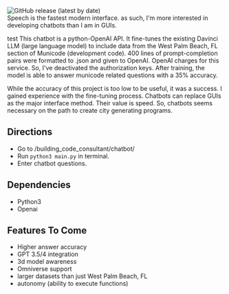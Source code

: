 ![GitHub release (latest by date)](https://img.shields.io/github/v/release/Generlate/building_code_consultant) <br>
Speech is the fastest modern interface. as such, I'm more interested in developing chatbots than I am in GUIs.

test
This chatbot is a python-OpenAI API. It fine-tunes the existing Davinci LLM (large language model) to include data from the West Palm Beach, FL section of Municode (development code). 400 lines of prompt-completion pairs were formatted to .json and given to OpenAI. OpenAI charges for this service. So, I've deactivated the authorization keys. After training, the model is able to answer municode related questions with a 35% accuracy.

While the accuracy of this project is too low to be useful, it was a success. I gained experience with the fine-tuning process. Chatbots can replace GUIs as the major interface method. Their value is speed. So, chatbots seems necessary on the path to create city generating programs.

## Directions

-   Go to /building_code_consultant/chatbot/
-   Run `python3 main.py` in terminal.
-   Enter chatbot questions.

## Dependencies

-   Python3
-   Openai

## Features To Come

-   Higher answer accuracy
-   GPT 3.5/4 integration
-   3d model awareness
-   Omniverse support
-   larger datasets than just West Palm Beach, FL
-   autonomy (ability to execute functions)
